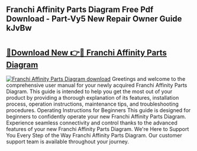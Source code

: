 ## Franchi Affinity Parts Diagram Free Pdf Download - Part-Vy5 New Repair Owner Guide kJvBw

# <h2><a href="http://dfmyqh6.blite.top/?on=Franchi+Affinity+Parts+Diagram">🔗Download New 👉🔴 Franchi Affinity Parts Diagram</a></h2>

[![Franchi Affinity Parts Diagram download](https://i.imgur.com/lujVjoI.png)](http://dfmyqh6.blite.top/?on=Franchi+Affinity+Parts+Diagram)
Greetings and welcome to the comprehensive user manual for your newly acquired Franchi Affinity Parts Diagram. This guide is intended to help you get the most out of your product by providing a thorough explanation of its features, installation process, operation instructions, maintenance tips, and troubleshooting procedures. Operating Instructions for Beginners This guide is designed for beginners to confidently operate your new Franchi Affinity Parts Diagram. Experience seamless connectivity and control thanks to the advanced features of your new Franchi Affinity Parts Diagram. We're Here to Support You Every Step of the Way Franchi Affinity Parts Diagram. Our customer support team is available throughout your journey.
